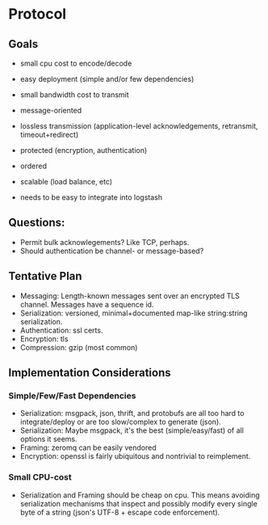 # Protocol

## Goals

* small cpu cost to encode/decode
* easy deployment (simple and/or few dependencies)
* small bandwidth cost to transmit
* message-oriented
* lossless transmission (application-level acknowledgements, retransmit, timeout+redirect)
* protected (encryption, authentication)
* ordered
* scalable (load balance, etc)

* needs to be easy to integrate into logstash

## Questions:

* Permit bulk acknowlegements? Like TCP, perhaps.
* Should authentication be channel- or message-based?

## Tentative Plan

* Messaging: Length-known messages sent over an encrypted TLS channel. Messages
  have a sequence id.
* Serialization: versioned, minimal+documented map-like string:string serialization.
* Authentication: ssl certs.
* Encryption: tls
* Compression: gzip (most common)

## Implementation Considerations

### Simple/Few/Fast Dependencies

* Serialization: msgpack, json, thrift, and protobufs are all too hard to
  integrate/deploy or are too slow/complex to generate (json).
* Serialization: Maybe msgpack, it's the best (simple/easy/fast) of all options
  it seems.
* Framing: zeromq can be easily vendored
* Encryption: openssl is fairly ubiquitous and nontrivial to reimplement.

### Small CPU-cost

* Serialization and Framing should be cheap on cpu. This means avoiding
  serialization mechanisms that inspect and possibly modify every single byte
  of a string (json's UTF-8 + escape code enforcement).

